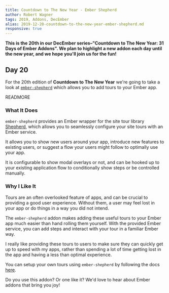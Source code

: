 ```yaml
---
title: Countdown to The New Year - Ember Shepherd
author: Robert Wagner
tags: 2019, Addons, DecEmber
alias: 2019-12-20-countdown-to-the-new-year-ember-shepherd.md
responsive: true
---
```


**This is the 20th in our DecEmber series–"Countdown to The New Year: 31 Days of Ember Addons". We plan to highlight a new addon each day until the new year, and we hope you'll join us for the fun!**

## Day 20

For the 20th edition of **Countdown to The New Year** we're going to take a
look at [`ember-shepherd`](https://emberobserver.com/addons/ember-shepherd)
which allows you to add tours to your Ember app.

READMORE

### What It Does

`ember-shepherd` provides an Ember wrapper for the site tour library
[Shepherd](https://shepherdjs.dev/), which allows you to seamlessly
configure your site tours with an Ember service.

It allows you to show new users around your app, introduce new features to existing users, or suggest a flow your users might follow to optimally use your app.

It is configurable to show modal overlays or not, and can be hooked up to your existing application flow to conditionally show steps or be controlled manually.

### Why I Like It

Tours are an often overlooked feature of apps, and can be crucial to providing a good user experience. Without them, a user may feel lost in your app or do things in a way you did not intend.

The `ember-shepherd` addon makes adding these useful tours to your Ember app much easier than hand rolling them yourself. With the provided Ember service, you can add steps and interact with your tour in a familiar Ember way.

I really like providing these tours to users to make sure they can quickly get up to speed with my apps, rather than spending a lot of time getting lost in the app and having a less than optimal experience.

You can setup your own tours using `ember-shepherd` by following the docs [here](https://shipshapecode.github.io/ember-shepherd/).

Do you use this addon? Or one like it? We'd love to hear about Ember addons that bring you joy!
